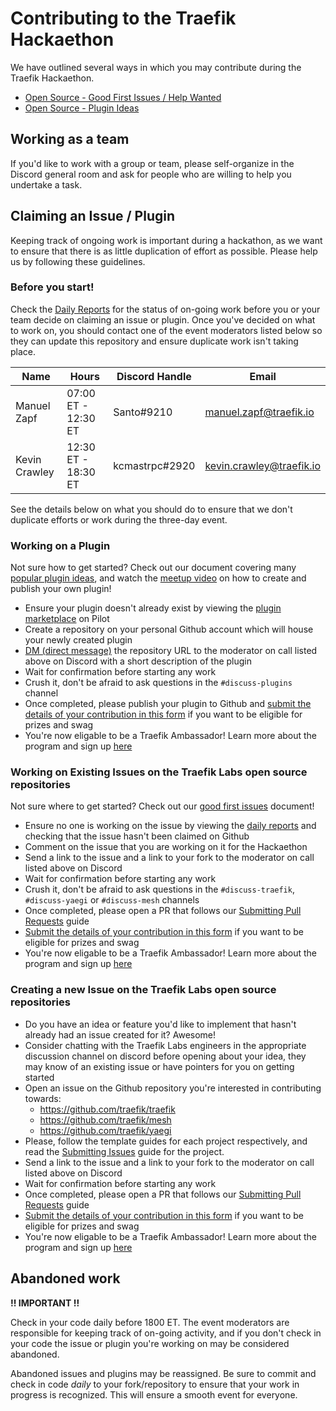 # Contributing to the Traefik Hackaethon

We have outlined several ways in which you may contribute during the Traefik Hackaethon.

- [Open Source - Good First Issues / Help Wanted](/ISSUES.md)
- [Open Source - Plugin Ideas](/PLUGINS.md)

## Working as a team

If you'd like to work with a group or team, please self-organize in the Discord general room and ask for people who are willing to help you undertake a task.

## Claiming an Issue / Plugin

Keeping track of ongoing work is important during a hackathon, as we want to ensure that there is as little duplication of effort as possible. Please help us by following these guidelines.

### Before you start!

Check the [Daily Reports](/daily/README.md) for the status of on-going work before you or your team decide on claiming an issue or plugin. Once you've decided on what to work on, you should contact one of the event moderators listed below so they can update this repository and ensure duplicate work isn't taking place.

| Name          | Hours               | Discord Handle | Email                    |
|---------------|---------------------|----------------|--------------------------|
| Manuel Zapf   | 07:00 ET - 12:30 ET | Santo#9210     | manuel.zapf@traefik.io   |
| Kevin Crawley | 12:30 ET - 18:30 ET | kcmastrpc#2920 | kevin.crawley@traefik.io |

See the details below on what you should do to ensure that we don't duplicate efforts or work during the three-day event.

### Working on a Plugin

Not sure how to get started? Check out our document covering many [popular plugin ideas](/PLUGINS.md), and watch the [meetup video]() on how to create and publish your own plugin!

- Ensure your plugin doesn't already exist by viewing the [plugin marketplace](https://pilot.traefik.io/plugins) on Pilot
- Create a repository on your personal Github account which will house your newly created plugin
- [DM (direct message)](https://www.techjunkie.com/discord-dm-someone/) the repository URL to the moderator on call listed above on Discord with a short description of the plugin
- Wait for confirmation before starting any work
- Crush it, don't be afraid to ask questions in the `#discuss-plugins` channel
- Once completed, please publish your plugin to Github and [submit the details of your contribution in this form](https://forms.gle/DwGto9niCuxi84qM9) if you want to be eligible for prizes and swag
- You're now eligable to be a Traefik Ambassador! Learn more about the program and sign up [here](/AMBASSADORS.md)

### Working on Existing Issues on the Traefik Labs open source repositories

Not sure where to get started? Check out our [good first issues](/ISSUES.md) document!

- Ensure no one is working on the issue by viewing the [daily reports](/daily/README.md) and checking that the issue hasn't been claimed on Github
- Comment on the issue that you are working on it for the Hackaethon
- Send a link to the issue and a link to your fork to the moderator on call listed above on Discord
- Wait for confirmation before starting any work
- Crush it, don't be afraid to ask questions in the `#discuss-traefik`, `#discuss-yaegi` or `#discuss-mesh` channels
- Once completed, please open a PR that follows our [Submitting Pull Requests](https://doc.traefik.io/traefik/contributing/submitting-pull-requests/) guide
- [Submit the details of your contribution in this form](https://forms.gle/DwGto9niCuxi84qM9) if you want to be eligible for prizes and swag
- You're now eligable to be a Traefik Ambassador! Learn more about the program and sign up [here](/AMBASSADORS.md)

### Creating a new Issue on the Traefik Labs open source repositories

- Do you have an idea or feature you'd like to implement that hasn't already had an issue created for it? Awesome!
- Consider chatting with the Traefik Labs engineers in the appropriate discussion channel on discord before opening about your idea, they may know of an existing issue or have pointers for you on getting started
- Open an issue on the Github repository you're interested in contributing towards:
  - https://github.com/traefik/traefik
  - https://github.com/traefik/mesh
  - https://github.com/traefik/yaegi
- Please, follow the template guides for each project respectively, and read the [Submitting Issues](https://doc.traefik.io/traefik/contributing/submitting-issues/) guide for the project.
- Send a link to the issue and a link to your fork to the moderator on call listed above on Discord
- Wait for confirmation before starting any work
- Once completed, please open a PR that follows our [Submitting Pull Requests](https://doc.traefik.io/traefik/contributing/submitting-pull-requests/) guide
- [Submit the details of your contribution in this form](https://forms.gle/DwGto9niCuxi84qM9) if you want to be eligible for prizes and swag
- You're now eligable to be a Traefik Ambassador! Learn more about the program and sign up [here](/AMBASSADORS.md)

## Abandoned work

**!! IMPORTANT !!** 

Check in your code daily before 1800 ET. The event moderators are responsible for keeping track of on-going activity, and if you don't check in your code the issue or plugin you're working on may be considered abandoned.

Abandoned issues and plugins may be reassigned. Be sure to commit and check in code _daily_ to your fork/repository to ensure that your work in progress is recognized. This will ensure a smooth event for everyone.